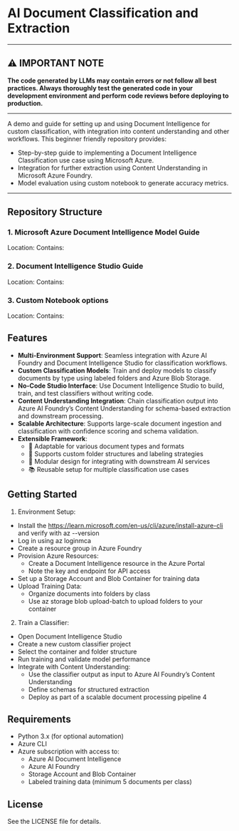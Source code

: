 # AI Document Classification and Extraction

---

## ⚠️ **IMPORTANT NOTE**
**The code generated by LLMs may contain errors or not follow all best practices. Always thoroughly test the generated code in your development environment and perform code reviews before deploying to production.**

---
A demo and guide for setting up and using Document Intelligence for custom classification, with integration into content understanding and other workflows. This beginner friendly repository provides:
- Step-by-step guide to implementing a Document Intelligence Classification use case using Microsoft Azure.
- Integration for further extraction using Content Understanding in Microsoft Azure Foundry.
- Model evaluation using custom notebook to generate accuracy metrics.
---

## Repository Structure

### 1. Microsoft Azure Document Intelligence Model Guide
Location: 
Contains:

### 2. Document Intelligence Studio Guide
Location:
Contains:

### 3. Custom Notebook options
Location:
Contains:

## Features
- **Multi-Environment Support**: Seamless integration with Azure AI Foundry and Document Intelligence Studio for classification workflows.
- **Custom Classification Models**: Train and deploy models to classify documents by type using labeled folders and Azure Blob Storage.
- **No-Code Studio Interface**: Use Document Intelligence Studio to build, train, and test classifiers without writing code.
- **Content Understanding Integration**: Chain classification output into Azure AI Foundry’s Content Understanding for schema-based extraction and downstream processing.
- **Scalable Architecture**: Supports large-scale document ingestion and classification with confidence scoring and schema validation.
- **Extensible Framework**:
  - 🔄 Adaptable for various document types and formats
  - 🎯 Supports custom folder structures and labeling strategies
  - 🧩 Modular design for integrating with downstream AI services
  - 📚 Reusable setup for multiple classification use cases

## Getting Started
1. Environment Setup:
  - Install the https://learn.microsoft.com/en-us/cli/azure/install-azure-cli and verify with az --version
  - Log in using az loginmca
  - Create a resource group in Azure Foundry
  - Provision Azure Resources:
    - Create a Document Intelligence resource in the Azure Portal
    - Note the key and endpoint for API access
  - Set up a Storage Account and Blob Container for training data
  - Upload Training Data:
    - Organize documents into folders by class 
    - Use az storage blob upload-batch to upload folders to your container
2. Train a Classifier:
  - Open Document Intelligence Studio
  - Create a new custom classifier project
  - Select the container and folder structure
  - Run training and validate model performance
  - Integrate with Content Understanding:
      - Use the classifier output as input to Azure AI Foundry’s Content Understanding
      - Define schemas for structured extraction
      - Deploy as part of a scalable document processing pipeline 4
        
## Requirements
- Python 3.x (for optional automation)
- Azure CLI
- Azure subscription with access to:
  - Azure AI Document Intelligence
  - Azure AI Foundry
  - Storage Account and Blob Container
  - Labeled training data (minimum 5 documents per class)
 
## License

See the LICENSE file for details.
